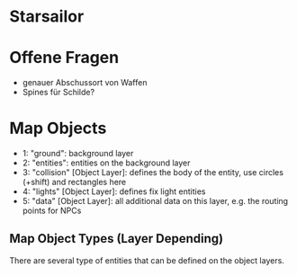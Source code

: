 # Starsailor

# Offene Fragen
- genauer Abschussort von Waffen
- Spines für Schilde?


# Map Objects

* 1: "ground": background layer
* 2: "entities": entities on the background layer
* 3: "collision" [Object Layer]: defines the body of the entity, use circles (+shift) and rectangles here
* 4: "lights" [Object Layer]: defines fix light entities
* 5: "data" [Object Layer]: all additional data on this layer, e.g. the routing points for NPCs

## Map Object Types (Layer Depending)

There are several type of entities that can be defined on the object layers.